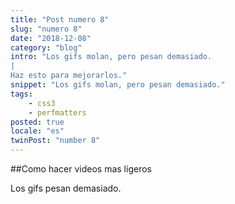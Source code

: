 ```yaml
---
title: "Post numero 8"
slug: "numero 8"
date: "2018-12-08"
category: "blog"
intro: "Los gifs molan, pero pesan demasiado.
|
Haz esto para mejorarlos."
snippet: "Los gifs molan, pero pesan demasiado."
tags:
    - css3
    - perfmatters
posted: true
locale: "es"
twinPost: "number 8"
---
```


##Como hacer videos mas ligeros

Los gifs pesan demasiado.